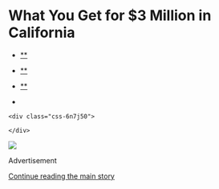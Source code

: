<div id="app">

<div>

<div>

<div class="css-6ubjj1">

<div data-role="main">

<div class="css-adrcqs">

<div class="css-1f15qsr">

# What You Get for $3 Million in California

<div class="css-6h8erb">

<div class="css-177v173">

<div class="css-2opxtz" data-role="toolbar" data-aria-label="Share Slideshow">

  - [**](https://www.facebookcorewwwi.onion/sharer.php?app_id=9869919170&u=https%3A%2F%2Fwww.nytimes3xbfgragh.onion%2Fslideshow%2F2020%2F08%2F03%2Frealestate%2Fwhat-you-get-for-3-million-in-california.html%3Fsmid%3Dfb-share&name=What%20You%20Get%20for%20%243%20Million%20in%20California&redirect_uri=https%3A%2F%2Fwww.facebookcorewwwi.onion%2F)

  - [**](https://twitter.com/intent/tweet?url=https%3A%2F%2Fwww.nytimes3xbfgragh.onion%2Fslideshow%2F2020%2F08%2F03%2Frealestate%2Fwhat-you-get-for-3-million-in-california.html%3Fsmid%3Dtw-share&text=What%20You%20Get%20for%20%243%20Million%20in%20California)

  - [**](mailto:?subject=nytimes3xbfgragh.onion%3A%20What%20You%20Get%20for%20%243%20Million%20in%20California&body=From%20The%20New%20York%20Times%3A%0A%0AWhat%20You%20Get%20for%20%243%20Million%20in%20California%0A%0AA%20Spanish-style%20retreat%20in%20Coronado%2C%20a%20midcentury-modern%20home%20in%20Piedmont%20and%20a%20remodeled%201953%20house%20in%20Los%20Angeles.%0A%0Ahttps%3A%2F%2Fwww.nytimes3xbfgragh.onion%2Fslideshow%2F2020%2F08%2F03%2Frealestate%2Fwhat-you-get-for-3-million-in-california.html%3Fsmid%3Dem-share)

  - 
    
    <div class="css-6n7j50">
    
    </div>

</div>

</div>

</div>

<div class="css-c2io1o">

<div class="css-157b6cd">

<div class="css-1rqhedk">

</div>

<div class="css-x9bynz">

<div class="css-flfj3q">

<div class="css-efvwyo">

![](https://static01.graylady3jvrrxbe.onion/images/2020/08/03/realestate/03WYG-slide-HUST/03WYG-slide-HUST-superJumbo.jpg?quality=75&auto=webp&disable=upscale)

</div>

</div>

<div class="css-fbohnr">

<div class="css-ma4ch">

<div class="css-17vff4o">

Advertisement

</div>

[Continue reading the main
story](#after-right-0)

<div class="ad right-0-wrapper" style="text-align:center;height:100%;display:block">

<div id="right-0" class="place-ad" data-position="mid1" data-size-key="column">

</div>

</div>

<div id="after-right-0">

</div>

</div>

<div class="css-1ro4sa3">

<div class="slideshow-metadata-block css-1cnfvma" data-aria-live="polite">

<span class="css-1ly73wi e1tej78p0">Slide 1 of 24,</span>

<div class="css-1vbanrr">

In Coronado, a Spanish Colonial Revival home built in 1935, with three
bedrooms and three bathrooms, is on the market for $2.975 million.

 

</div>

<div class="css-1ic10kh">

Rancho
Photos

</div>

</div>

<div class="css-11o0zik">

<div class="css-2opxtz" data-role="toolbar" data-aria-label="Share Slideshow">

  - [**](https://www.facebookcorewwwi.onion/sharer.php?app_id=9869919170&u=https%3A%2F%2Fwww.nytimes3xbfgragh.onion%2Fslideshow%2F2020%2F08%2F03%2Frealestate%2Fwhat-you-get-for-3-million-in-california.html%3Fsmid%3Dfb-share&name=What%20You%20Get%20for%20%243%20Million%20in%20California&redirect_uri=https%3A%2F%2Fwww.facebookcorewwwi.onion%2F)

  - [**](https://twitter.com/intent/tweet?url=https%3A%2F%2Fwww.nytimes3xbfgragh.onion%2Fslideshow%2F2020%2F08%2F03%2Frealestate%2Fwhat-you-get-for-3-million-in-california.html%3Fsmid%3Dtw-share&text=What%20You%20Get%20for%20%243%20Million%20in%20California)

  - [**](mailto:?subject=nytimes3xbfgragh.onion%3A%20What%20You%20Get%20for%20%243%20Million%20in%20California&body=From%20The%20New%20York%20Times%3A%0A%0AWhat%20You%20Get%20for%20%243%20Million%20in%20California%0A%0AA%20Spanish-style%20retreat%20in%20Coronado%2C%20a%20midcentury-modern%20home%20in%20Piedmont%20and%20a%20remodeled%201953%20house%20in%20Los%20Angeles.%0A%0Ahttps%3A%2F%2Fwww.nytimes3xbfgragh.onion%2Fslideshow%2F2020%2F08%2F03%2Frealestate%2Fwhat-you-get-for-3-million-in-california.html%3Fsmid%3Dem-share)

  - 
    
    <div class="css-6n7j50">
    
    </div>

</div>

</div>

</div>

</div>

</div>

</div>

</div>

<div class="css-1l3m0pt">

<div class="css-1tih3zn">

</div>

<div class="css-fvka1g">

<div class="css-l6b1o6">

<div class="css-11img8u">

<div class="css-r3fzrd">

</div>

<div class="css-r3fzrd">

</div>

</div>

<div class="css-11img8u">

<div class="css-r3fzrd">

</div>

<div class="css-r3fzrd">

</div>

</div>

</div>

</div>

<div class="css-1q44yri" style="transform:translateY(0px)">

<div class="css-1g0t0b2" style="position:static">

<div class="css-veutzq">

### What You Get for $3 Million in California

A Spanish-style retreat in Coronado, a midcentury-modern home in
Piedmont and a remodeled 1953 house in Los Angeles.

</div>

<div class="css-1anwcxv">

</div>

</div>

</div>

## Slideshow controls

<div class="css-11bnb1r">

<div>

<span class="css-pa1wgl">1</span> / 24

</div>

</div>

<span class="css-1ly73wi e1tej78p0">Previous slide</span>

<div class="css-11xau8q">

</div>

<span class="css-1ly73wi e1tej78p0">Next slide</span>

<div class="css-18y7kfb">

</div>

</div>

</div>

</div>

</div>

</div>

</div>

</div>

</div>
